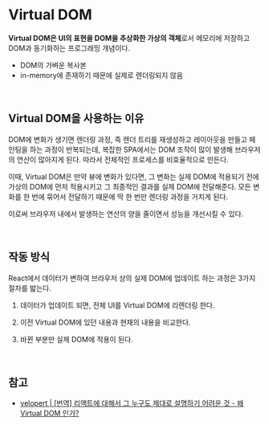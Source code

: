 # Virtual DOM

**Virtual DOM은 UI의 표현을 DOM을 추상화한 가상의 객체**로서 메모리에 저장하고 DOM과 동기화하는 프로그래밍 개념이다.

- DOM의 가벼운 복사본
- in-memory에 존재하기 때문에 실제로 렌더링되지 않음

<br>

## Virtual DOM을 사용하는 이유

DOM에 변화가 생기면 렌더링 과정, 즉 렌더 트리를 재생성하고 레이아웃을 만들고 페인팅을 하는 과정이 반복되는데, 복잡한 SPA에서는 DOM 조작이 많이 발생해 브라우저의 연산이 많아지게 된다. 따라서 전체적인 프로세스를 비효율적으로 만든다.

이때, Virtual DOM은 만약 뷰에 변화가 있다면, 그 변화는 실제 DOM에 적용되기 전에 가상의 DOM에 먼저 적용시키고 그 최종적인 결과를 실제 DOM에 전달해준다. 모든 변화를 한 번에 묶어서 전달하기 때문에 딱 한 번만 렌더링 과정을 거치게 된다.

이로써 브라우저 내에서 발생하는 연산의 양을 줄이면서 성능을 개선시킬 수 있다.

<br>

## 작동 방식

React에서 데이터가 변하여 브라우저 상의 실제 DOM에 업데이트 하는 과정은 3가지 절차를 밟는다.

1. 데이터가 업데이트 되면, 전체 UI를 Virtual DOM에 리렌더링 한다.

2. 이전 Virtual DOM에 있던 내용과 현재의 내용을 비교한다.

3. 바뀐 부분만 실제 DOM에 적용이 된다.

<br>

## 참고
- [velopert | [번역] 리액트에 대해서 그 누구도 제대로 설명하기 어려운 것 - 왜 Virtual DOM 인가?](https://velopert.com/3236)